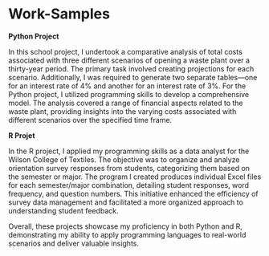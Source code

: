 # Work-Samples

**Python Project**

In this school project, I undertook a comparative analysis of total costs associated with three different scenarios of opening a waste plant over a thirty-year period. The primary task involved creating projections for each scenario. Additionally, I was required to generate two separate tables—one for an interest rate of 4% and another for an interest rate of 3%. For the Python project, I utilized programming skills to develop a comprehensive model. The analysis covered a range of financial aspects related to the waste plant, providing insights into the varying costs associated with different scenarios over the specified time frame.

**R Projet**

In the R project, I applied my programming skills as a data analyst for the Wilson College of Textiles. The objective was to organize and analyze orientation survey responses from students, categorizing them based on the semester or major. The program I created produces individual Excel files for each semester/major combination, detailing student responses, word frequency, and question numbers. This initiative enhanced the efficiency of survey data management and facilitated a more organized approach to understanding student feedback.

Overall, these projects showcase my proficiency in both Python and R, demonstrating my ability to apply programming languages to real-world scenarios and deliver valuable insights.
